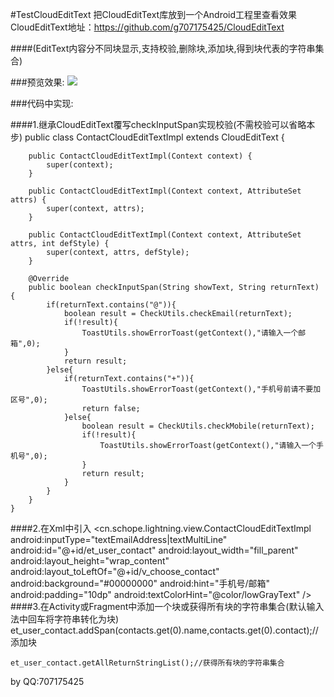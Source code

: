 #TestCloudEditText 
把CloudEditText库放到一个Android工程里查看效果
CloudEditText地址：https://github.com/g707175425/CloudEditText

####(EditText内容分不同块显示,支持校验,删除块,添加块,得到块代表的字符串集合)

###预览效果:
![](https://github.com/g707175425/CloudEditText/blob/master/CloudEditText.gif)

###代码中实现:

####1.继承CloudEditText覆写checkInputSpan实现校验(不需校验可以省略本步)
	public class ContactCloudEditTextImpl extends CloudEditText {

	    public ContactCloudEditTextImpl(Context context) {
	        super(context);
	    }
	
	    public ContactCloudEditTextImpl(Context context, AttributeSet attrs) {
	        super(context, attrs);
	    }
	
	    public ContactCloudEditTextImpl(Context context, AttributeSet attrs, int defStyle) {
	        super(context, attrs, defStyle);
	    }
	
	    @Override
	    public boolean checkInputSpan(String showText, String returnText) {
	        if(returnText.contains("@")){
	            boolean result = CheckUtils.checkEmail(returnText);
	            if(!result){
	                ToastUtils.showErrorToast(getContext(),"请输入一个邮箱",0);
	            }
	            return result;
	        }else{
	            if(returnText.contains("+")){
	                ToastUtils.showErrorToast(getContext(),"手机号前请不要加区号",0);
	                return false;
	            }else{
	                boolean result = CheckUtils.checkMobile(returnText);
	                if(!result){
	                    ToastUtils.showErrorToast(getContext(),"请输入一个手机号",0);
	                }
	                return result;
	            }
	        }
	    }
	}

####2.在Xml中引入
	<cn.schope.lightning.view.ContactCloudEditTextImpl
                android:inputType="textEmailAddress|textMultiLine"
                android:id="@+id/et_user_contact"
                android:layout_width="fill_parent"
                android:layout_height="wrap_content"
                android:layout_toLeftOf="@+id/v_choose_contact"
                android:background="#00000000"
                android:hint="手机号/邮箱"
                android:padding="10dp"
                android:textColorHint="@color/lowGrayText" />
####3.在Activity或Fragment中添加一个块或获得所有块的字符串集合(默认输入法中回车将字符串转化为块)
	et_user_contact.addSpan(contacts.get(0).name,contacts.get(0).contact);//添加块
	
	et_user_contact.getAllReturnStringList();//获得所有块的字符串集合



by QQ:707175425
